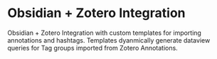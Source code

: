 # Obsidian + Zotero Integration 
Obsidian + Zotero Integration with custom templates for importing annotations and hashtags. Templates dyanmically generate dataview queries for Tag groups imported from Zotero Annotations.

